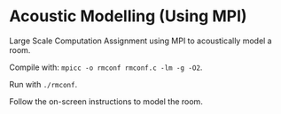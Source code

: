 # Acoustic Modelling (Using MPI)

Large Scale Computation Assignment using MPI to acoustically model a room.

Compile with:  ```mpicc -o rmconf rmconf.c -lm -g -O2```.

Run with ```./rmconf```.

Follow the on-screen instructions to model the room.